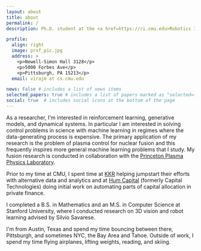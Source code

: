 ```yaml
---
layout: about
title: about
permalink: /
description: Ph.D. student at the <a href=https://ri.cmu.edu>Robotics Institute</a> at Carnegie Mellon University advised by Jeff Schneider.

profile:
  align: right
  image: prof_pic.jpg
  address: >
    <p>Newell-Simon Hall 3128</p>
    <p>5000 Forbes Ave</p>
    <p>Pittsburgh, PA 15213</p>
  email: virajm at cs.cmu.edu

news: False # includes a list of news items
selected_papers: true # includes a list of papers marked as "selected={true}"
social: true  # includes social icons at the bottom of the page
---
```


As a researcher, I'm interested in reinforcement learning, generative models, and dynamical systems. In particular I am interested in solving control problems in science with machine learning in regimes where the data-generating process is expensive. The primary application of my research is the problem of plasma control for nuclear fusion and this frequently inspires more general machine learning problems that I study. My fusion research is conducted in collaboration with the [Princeton Plasma Physics Laboratory](pppl.gov).

Prior to my time at CMU, I spent time at [KKR](kkr.com) helping jumpstart their efforts with alternative data and analytics and at [Hum Capital](https://humcapital.com/) (formerly Capital Technologies) doing initial work on automating parts of capital allocation in private finance.

I completed a B.S. in Mathematics and an M.S. in Computer Science at Stanford University, where I conducted research on 3D vision and robot learning advised by Silvio Savarese.

I'm from Austin, Texas and spend my time bouncing between there, Pittsburgh, and sometimes NYC, the Bay Area and Tahoe. Outside of work, I spend my time flying airplanes, lifting weights, reading, and skiing.
